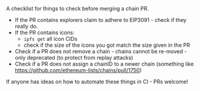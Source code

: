 A checklist for things to check before merging a chain PR.

* If the PR contains explorers claim to adhere to EIP3091 - check if they really do.
* If the PR contains icons:
  * `ipfs get` all icon CIDs
  * check if the size of the icons you got match the size given in the PR
* Check if a PR does not remove a chain - chains cannot be re-moved - only deprecated (to protect from replay attacks)
* Check if a PR does not assign a chainID to a newer chain (something like https://github.com/ethereum-lists/chains/pull/1750)

If anyone has ideas on how to automate these things in CI - PRs welcome!

